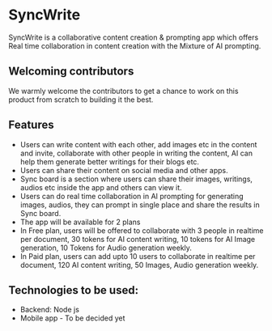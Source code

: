 # SyncWrite
SyncWrite is a collaborative content creation &amp; prompting app which offers Real time collaboration in content creation with the Mixture of AI prompting.

## Welcoming contributors
We warmly welcome the contributors to get a chance to work on this product from scratch to building it the best.

## Features
- Users can write content with each other, add images etc in the content and invite, collaborate with other people in writing the content, AI can help them generate better writings for their blogs etc.
- Users can share their content on social media and other apps.
- Sync board is a section where users can share their images, writings, audios etc inside the app and others can view it.
- Users can do real time collaboration in AI prompting for generating images, audios, they can prompt in single place and share the results in Sync board.
- The app will be available for 2 plans
- In Free plan, users will be offered to collaborate with 3 people in realtime per document, 30 tokens for AI content writing, 10 tokens for AI Image generation, 10 Tokens for Audio generation weekly.
- In Paid plan, users can add upto 10 users to collaborate in realtime per document, 120 AI content writing, 50 Images, Audio generation weekly.

## Technologies to be used:
  - Backend: Node js
  - Mobile app - To be decided yet
